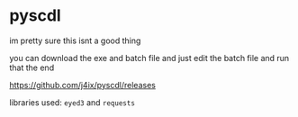 # pyscdl
im pretty sure this isnt a good thing

you can download the exe and batch file and just edit the batch file and run that
the end

https://github.com/j4ix/pyscdl/releases

libraries used: `eyed3` and `requests`
